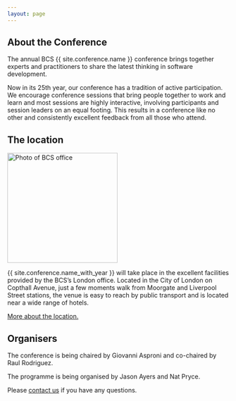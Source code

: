 ```yaml
---
layout: page
---
```

<section><div class="inner">
<h1>About the Conference</h1>
<p>The annual BCS {{ site.conference.name }} conference brings together experts and practitioners to share the latest thinking in software development.</p>
<p>Now in its 25th year, our conference has a tradition of active participation. We encourage conference sessions that bring people together to work and learn and most sessions are highly interactive, involving participants and session leaders on an equal footing. This results in a conference like no other and consistently excellent feedback from all those who attend.</p>
</div>
</section>

<section><div class="inner">
<h1>The location</h1>
<img src="{{ '/images/bcs-london.jpg' | relative_url }}" alt="Photo of BCS office" width="250" height="250" class="round"/>
<p>{{ site.conference.name_with_year }} will take place in the excellent facilities provided by the BCS’s London office. Located in the City of London on Copthall Avenue, just a few moments walk from Moorgate and Liverpool Street stations, the venue is easy to reach by public transport and is located near a wide range of hotels.  </p>
<a href="{{ '/location.html' | relative_url }}">More about the location.</a>
</div>
</section>

<section><div class="inner">
<h1>Organisers</h1>
<p>The conference is being chaired by Giovanni Asproni and co-chaired by Raul Rodriguez.</p>
<p>The programme is being organised by Jason Ayers and Nat Pryce.</p>
<p>Please <a href="{{ '/organisers.html' | relative_url }}">contact us</a> if you have any questions.</p>
<p></p>
</div></section>
